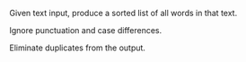 Given text input, produce a sorted list of all words in that text.

Ignore punctuation and case differences.

Eliminate duplicates from the output.
